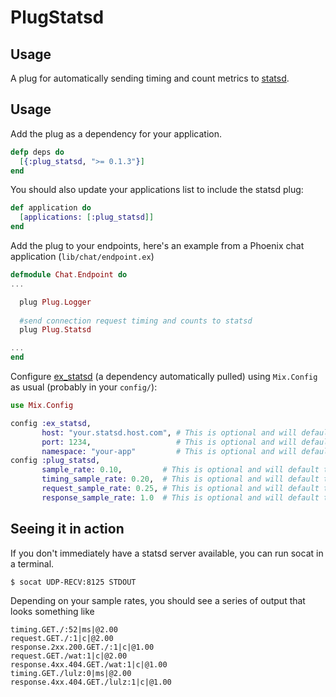 PlugStatsd
==========

## Usage
A plug for automatically sending
timing and count metrics to [statsd](https://github.com/etsy/statsd).

## Usage

Add the plug as a dependency for your application.

```elixir
defp deps do
  [{:plug_statsd, ">= 0.1.3"}]
end
```

You should also update your applications list to include the statsd plug:

```elixir
def application do
  [applications: [:plug_statsd]]
end
```

Add the plug to your endpoints, here's an example from a Phoenix chat application (`lib/chat/endpoint.ex`)

```elixir
defmodule Chat.Endpoint do
...

  plug Plug.Logger
  
  #send connection request timing and counts to statsd
  plug Plug.Statsd

...
end
```

Configure [ex_statsd](https://github.com/CargoSense/ex_statsd) (a dependency automatically pulled) using `Mix.Config` as usual (probably in your
`config/`):

```elixir
use Mix.Config

config :ex_statsd,
       host: "your.statsd.host.com", # This is optional and will default to 127.0.0.1
       port: 1234,                   # This is optional and will default to 8125
       namespace: "your-app"         # This is optional and will default to nil
config :plug_statsd,
       sample_rate: 0.10,         # This is optional and will default to 1.0
       timing_sample_rate: 0.20,  # This is optional and will default to sample_rate
       request_sample_rate: 0.25, # This is optional and will default to sample_rate
       response_sample_rate: 1.0  # This is optional and will default to sample_rate
```

## Seeing it in action

If you don't immediately have a statsd server available, you can run socat in a terminal.

```shell
$ socat UDP-RECV:8125 STDOUT
```

Depending on your sample rates, you should see a series of output that looks something like

```
timing.GET./:52|ms|@2.00
request.GET./:1|c|@2.00
response.2xx.200.GET./:1|c|@1.00
request.GET./wat:1|c|@2.00
response.4xx.404.GET./wat:1|c|@1.00
timing.GET./lulz:0|ms|@2.00
response.4xx.404.GET./lulz:1|c|@1.00
```
